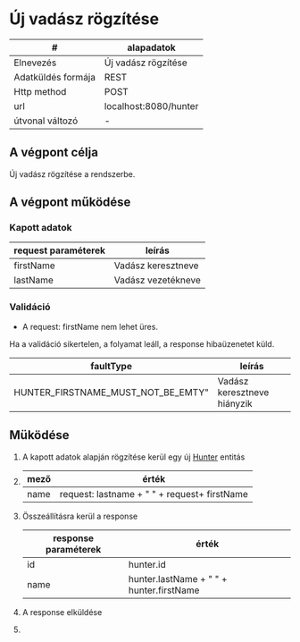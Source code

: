 # Új vadász rögzítése


| #                 | alapadatok            |
|-------------------|-----------------------|
| Elnevezés         | Új vadász rögzítése   |
| Adatküldés formája | REST                  |
| Http method       | POST                  |
| url               | localhost:8080/hunter |
| útvonal változó   | -                     |

## A végpont célja

Új vadász rögzítése a rendszerbe.

## A végpont működése

### Kapott adatok

| request paraméterek | leírás             |
|---------------------|--------------------|
| firstName           | Vadász keresztneve |
| lastName            | Vadász vezetékneve |

### Validáció

* A request: firstName nem lehet üres.

Ha a validáció sikertelen, a folyamat leáll, a response hibaüzenetet küld.

| faultType                         | leírás                      |
|-----------------------------------|-----------------------------|
| HUNTER_FIRSTNAME_MUST_NOT_BE_EMTY" | Vadász keresztneve hiányzik |

## Müködése

1. A kapott adatok alapján rögzítése kerül egy új [Hunter](entity-hunter.md) entitás
2. | mező | érték                                        |
   |------|----------------------------------------------|
   | name | request: lastname + " " + request+ firstName |
3. Összeállításra kerül a response

   | response paraméterek | érték                                    |
   |----------------------|------------------------------------------|
   | id                   | hunter.id                                |
   | name                 | hunter.lastName + " " + hunter.firstName |
4. A response elküldése
5. 